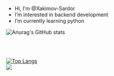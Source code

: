 - Hi, I’m @Xakimov-Sardor
- I’m interested in backend development
- I’m currently learning python


![Anurag's GitHub stats](https://github-readme-stats.vercel.app/api?username=xakimov-sardor&show_icons=true&theme=transparent)

<br /> <br />

[![Top Langs](https://github-readme-stats.vercel.app/api/top-langs/?username=xakimov-sardor)](https://github.com/anuraghazra/github-readme-stats)
<br /> 
![](https://komarev.com/ghpvc/?username=xakimov-sardor)
<!---
sanjarbek-ismatov/sanjarbek-ismatov is a ✨ special ✨ repository because its `README.md` (this file) appears on your GitHub profile.
You can click the Preview link to take a look at your changes.
--->
